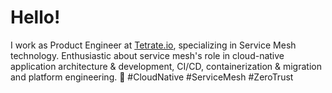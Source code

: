 # Hello!

I work as Product Engineer at [Tetrate.io](https://tetrate.io), specializing in Service Mesh technology. Enthusiastic about service mesh's role in cloud-native application architecture & development, CI/CD, containerization & migration and platform engineering. 
🚀 #CloudNative #ServiceMesh #ZeroTrust
